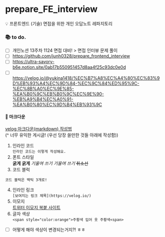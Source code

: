 # prepare_FE_interview
  💡 프론트엔드 (기술) 면접을 위한 개인 오답노트 레파지토리

### 📚 to do.
* [ ] 개인노션 13주차 1124 면접 대비! > 면접 인터뷰 문제 풀이 <br/>
* [ ] https://github.com/junh0328/prepare_frontend_interview <br/>
* [ ] https://ultra-savory-b6e.notion.site/0ab17b550951457d8aa4f25c93dc0e0d <br/>
* [ ] https://velog.io/@yukina1418/%EC%B7%A8%EC%A4%80%EC%83%9D%EB%93%A4%EC%9D%84-%EC%9C%84%ED%95%9C-%EC%8B%A0%EC%9E%85-%EA%B0%9C%EB%B0%9C%EC%9E%90-%EB%A9%B4%EC%A0%91-%EA%B0%80%EC%9D%B4%EB%93%9C <br/>

#### 📝 마크다운 
[velog 마크다운(markdown) 작성법](https://velog.io/@yuuuye/velog-%EB%A7%88%ED%81%AC%EB%8B%A4%EC%9A%B4MarkDown-%EC%9E%91%EC%84%B1%EB%B2%95#%EB%A7%88%ED%81%AC%EB%8B%A4%EC%9A%B4%EC%9D%B4%EB%9E%80) <br/>
(^ 너무 유익한 게시글! (우선 당장 쓸만한 것들 아래에 작성함))
1. 인라인 코드 <br/>
`인라인 코드는 이렇게 작성해요.`
2. 폰트 스타일 <br/>
__굵게__
**굵게**
_기울여 쓰기_
*기울여 쓰기*
~~취소선~~
3. 코드 블럭
```
코드 블럭은 백틱 3개로!
```
4. 인라인 링크 <br/>
`[보여지는 링크 제목](https://velog.io/)`
5. 이모지 <br/>
[트위터 이모지 복붙 사이트](https://kr.piliapp.com/twitter-symbols/)
6. 글자 색상 <br/>
```<span style="color:orange">주황색 입어 옷 주황색<span>``` <br/>
- [ ] 어떻게 해야 색상이 변경되는거지?! ㅎㅎ
